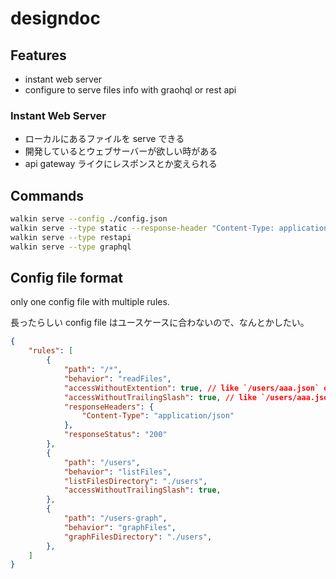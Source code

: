 # designdoc
## Features
- instant web server
- configure to serve files info with graohql or rest api

### Instant Web Server
- ローカルにあるファイルを serve できる
- 開発しているとウェブサーバーが欲しい時がある
- api gateway ライクにレスポンスとか変えられる

## Commands
```bash
walkin serve --config ./config.json
walkin serve --type static --response-header "Content-Type: application/json"
walkin serve --type restapi
walkin serve --type graphql
```

## Config file format
only one config file with multiple rules.

長ったらしい config file はユースケースに合わないので、なんとかしたい。

```json
{
    "rules": [
        {
            "path": "/*",
            "behavior": "readFiles",
            "accessWithoutExtention": true, // like `/users/aaa.json` or `/users/aaa/`
            "accessWithoutTrailingSlash": true, // like `/users/aaa.json` or `/users/aaa`. if accessWithoutExtention is false, this also do not work.
            "responseHeaders": {
                "Content-Type": "application/json"
            },
            "responseStatus": "200"
        },
        {
            "path": "/users",
            "behavior": "listFiles",
            "listFilesDirectory": "./users",
            "accessWithoutTrailingSlash": true,
        },
        {
            "path": "/users-graph",
            "behavior": "graphFiles",
            "graphFilesDirectory": "./users",
        },
    ]
}
```
